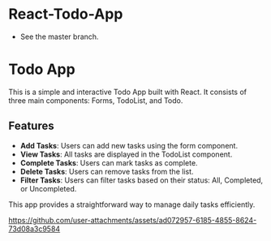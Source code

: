 # React-Todo-App
- See the master branch.
# Todo App

This is a simple and interactive Todo App built with React. It consists of three main components: Forms, TodoList, and Todo.

## Features

- **Add Tasks**: Users can add new tasks using the form component.
- **View Tasks**: All tasks are displayed in the TodoList component.
- **Complete Tasks**: Users can mark tasks as complete.
- **Delete Tasks**: Users can remove tasks from the list.
- **Filter Tasks**: Users can filter tasks based on their status: All, Completed, or Uncompleted.

This app provides a straightforward way to manage daily tasks efficiently.





https://github.com/user-attachments/assets/ad072957-6185-4855-8624-73d08a3c9584



